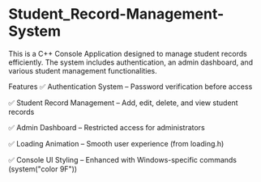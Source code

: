 # Student_Record-Management-System
This is a C++ Console Application designed to manage student records efficiently. The system includes authentication, an admin dashboard, and various student management functionalities.

Features
✅ Authentication System – Password verification before access

✅ Student Record Management – Add, edit, delete, and view student records

✅ Admin Dashboard – Restricted access for administrators

✅ Loading Animation – Smooth user experience (from loading.h)

✅ Console UI Styling – Enhanced with Windows-specific commands (system("color 9F"))
